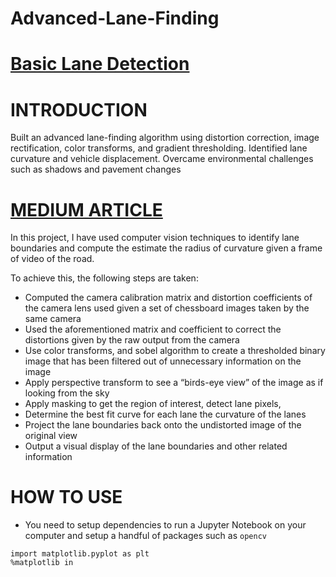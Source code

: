 # Advanced-Lane-Finding
# [Basic Lane Detection](./A-BASIC-LANE-DETECTION/)

# INTRODUCTION

Built an advanced lane-finding algorithm using distortion correction, image rectification, color transforms, and gradient thresholding. Identified lane curvature and vehicle displacement. Overcame environmental challenges such as shadows and pavement changes

# [MEDIUM ARTICLE](https://medium.com/@mithi/advanced-lane-finding-using-computer-vision-techniques-7f3230b6c6f2)

In this project, I have used computer vision techniques to identify lane boundaries and compute the estimate the radius of curvature given a frame of video of the road.  

To achieve this, the following steps are taken:
- Computed the camera calibration matrix and distortion coefficients of the camera lens used given a set of chessboard images taken by the same camera
- Used the aforementioned matrix and coefficient to correct the distortions given by the raw output from the camera
- Use color transforms, and sobel algorithm to create a thresholded binary image that has been filtered out of unnecessary information on the image 
- Apply perspective transform to see a “birds-eye view” of the image as if looking from the sky 
- Apply masking to get the region of interest, detect lane pixels, 
- Determine the best fit curve for each lane the curvature of the lanes
- Project the lane boundaries back onto the undistorted image of the original view 
- Output a visual display of the lane boundaries and other related information 

# HOW TO USE
- You need to setup dependencies to run a Jupyter Notebook on your computer and setup a handful of packages such as `opencv`
```
import matplotlib.pyplot as plt
%matplotlib in
